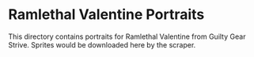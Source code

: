 # Ramlethal Valentine Portraits

This directory contains portraits for Ramlethal Valentine from Guilty Gear Strive.
Sprites would be downloaded here by the scraper.

